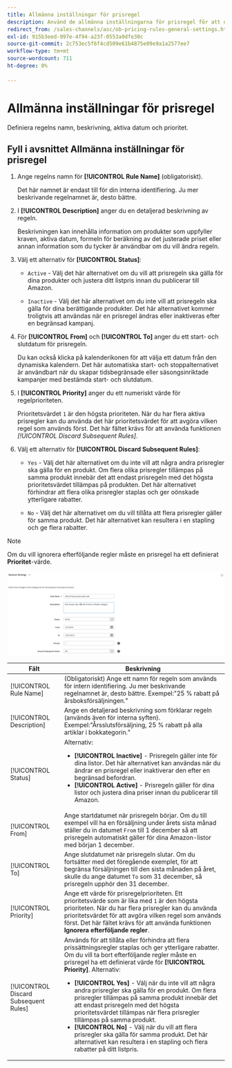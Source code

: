 ```yaml
---
title: Allmänna inställningar för prisregel
description: Använd de allmänna inställningarna för prisregel för att definiera de primära egenskaperna för en listprisregel.
redirect_from: /sales-channels/asc/ob-pricing-rules-general-settings.html: 
exl-id: 915b3eed-997e-4f94-a23f-0553a9dfe30c
source-git-commit: 2c753ec5f6f4cd509e61b4875e09e9a1a2577ee7
workflow-type: tm+mt
source-wordcount: 711
ht-degree: 0%

---
```


# Allmänna inställningar för prisregel

Definiera regelns namn, beskrivning, aktiva datum och prioritet.

## Fyll i avsnittet Allmänna inställningar för prisregel

1. Ange regelns namn för **[!UICONTROL Rule Name]** (obligatoriskt).

   Det här namnet är endast till för din interna identifiering. Ju mer beskrivande regelnamnet är, desto bättre.

1. I **[!UICONTROL Description]** anger du en detaljerad beskrivning av regeln.

   Beskrivningen kan innehålla information om produkter som uppfyller kraven, aktiva datum, formeln för beräkning av det justerade priset eller annan information som du tycker är användbar om du vill ändra regeln.

1. Välj ett alternativ för **[!UICONTROL Status]**:

   - `Active` - Välj det här alternativet om du vill att prisregeln ska gälla för dina produkter och justera ditt listpris innan du publicerar till Amazon.

   - `Inactive` - Välj det här alternativet om du inte vill att prisregeln ska gälla för dina berättigande produkter. Det här alternativet kommer troligtvis att användas när en prisregel ändras eller inaktiveras efter en begränsad kampanj.

1. För **[!UICONTROL From]** och **[!UICONTROL To]** anger du ett start- och slutdatum för prisregeln.

   Du kan också klicka på kalenderikonen för att välja ett datum från den dynamiska kalendern. Det här automatiska start- och stoppalternativet är användbart när du skapar tidsbegränsade eller säsongsinriktade kampanjer med bestämda start- och slutdatum.

1. I **[!UICONTROL Priority]** anger du ett numeriskt värde för regelprioriteten.

   Prioritetsvärdet `1` är den högsta prioriteten. När du har flera aktiva prisregler kan du använda det här prioritetsvärdet för att avgöra vilken regel som används först. Det här fältet krävs för att använda funktionen _[!UICONTROL Discard Subsequent Rules]_.

1. Välj ett alternativ för **[!UICONTROL Discard Subsequent Rules]**:

   - `Yes` - Välj det här alternativet om du inte vill att några andra prisregler ska gälla för en produkt. Om flera olika prisregler tillämpas på samma produkt innebär det att endast prisregeln med det högsta prioritetsvärdet tillämpas på produkten. Det här alternativet förhindrar att flera olika prisregler staplas och ger oönskade ytterligare rabatter.

   - `No` - Välj det här alternativet om du vill tillåta att flera prisregler gäller för samma produkt. Det här alternativet kan resultera i en stapling och ge flera rabatter.

>[!NOTE]
>
>Om du vill ignorera efterföljande regler måste en prisregel ha ett definierat **Prioritet**-värde.

![Allmänna inställningar för prisregel](assets/amazon-pricing-rule-general.png)

| Fält | Beskrivning |
|---|---|
| [!UICONTROL Rule Name] | (Obligatoriskt) Ange ett namn för regeln som används för intern identifiering. Ju mer beskrivande regelnamnet är, desto bättre. Exempel:&quot;25 % rabatt på årsboksförsäljningen.&quot; |
| [!UICONTROL Description] | Ange en detaljerad beskrivning som förklarar regeln (används även för interna syften). Exempel:&quot;Årsslutsförsäljning, 25 % rabatt på alla artiklar i bokkategorin.&quot; |
| [!UICONTROL Status] | Alternativ:<ul><li>**[!UICONTROL Inactive]** - Prisregeln gäller inte för dina listor. Det här alternativet kan användas när du ändrar en prisregel eller inaktiverar den efter en begränsad befordran.</li><li>**[!UICONTROL Active]** - Prisregeln gäller för dina listor och justera dina priser innan du publicerar till Amazon.</li></ul> |
| [!UICONTROL From] | Ange startdatumet när prisregeln börjar. Om du till exempel vill ha en försäljning under årets sista månad ställer du in datumet `From` till 1 december så att prisregeln automatiskt gäller för dina Amazon-listor med början 1 december. |
| [!UICONTROL To] | Ange slutdatumet när prisregeln slutar. Om du fortsätter med det föregående exemplet, för att begränsa försäljningen till den sista månaden på året, skulle du ange datumet `To` som 31 december, så prisregeln upphör den 31 december. |
| [!UICONTROL Priority] | Ange ett värde för prisregelprioriteten. Ett prioritetsvärde som är lika med `1` är den högsta prioriteten. När du har flera prisregler kan du använda prioritetsvärdet för att avgöra vilken regel som används först. Det här fältet krävs för att använda funktionen **Ignorera efterföljande regler**. |
| [!UICONTROL Discard Subsequent Rules] | Används för att tillåta eller förhindra att flera prissättningsregler staplas och ger ytterligare rabatter. Om du vill ta bort efterföljande regler måste en prisregel ha ett definierat värde för **[!UICONTROL Priority]**. Alternativ:<ul><li>**[!UICONTROL Yes]** - Välj när du inte vill att några andra prisregler ska gälla för en produkt. Om flera prisregler tillämpas på samma produkt innebär det att endast prisregeln med det högsta prioritetsvärdet tillämpas när flera prisregler tillämpas på samma produkt.</li><li>**[!UICONTROL No]** - Välj när du vill att flera prisregler ska gälla för samma produkt. Det här alternativet kan resultera i en stapling och flera rabatter på ditt listpris.</li></ul> |
